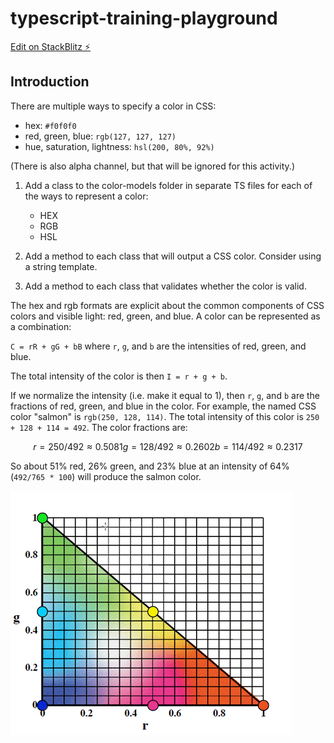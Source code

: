 # typescript-training-playground

[Edit on StackBlitz ⚡️](https://stackblitz.com/edit/typescript-training-playground)

## Introduction

There are multiple ways to specify a color in CSS:

- hex: `#f0f0f0`
- red, green, blue: `rgb(127, 127, 127)`
- hue, saturation, lightness: `hsl(200, 80%, 92%)`

(There is also alpha channel, but that will be ignored for this activity.)

1. Add a class to the color-models folder in separate TS files for each of the ways to represent a color:

   - HEX
   - RGB
   - HSL

2. Add a method to each class that will output a CSS color. Consider using a string template.

3. Add a method to each class that validates whether the color is valid.

The hex and rgb formats are explicit about the common components of CSS colors and visible light: red, green, and blue.
A color can be represented as a combination: 

`C = rR + gG + bB` where `r`, `g`, and `b` are the intensities of red, green, and blue.

The total intensity of the color is then `I = r + g + b`.

If we normalize the intensity (i.e. make it equal to 1), then `r`, `g`, and `b` are the fractions of red, green, and blue in the color.
For example, the named CSS color "salmon" is `rgb(250, 128, 114)`. The total intensity of this color is `250 + 128 + 114 = 492`. The color fractions are:

```math
r = 250/492 ≈ 0.5081
g = 128/492 ≈ 0.2602
b = 114/492 ≈ 0.2317
```

So about 51% red, 26% green, and 23% blue at an intensity of 64% (`492/765 * 100`) will produce the salmon color.

![Color Triangle](color-triangle.png)
